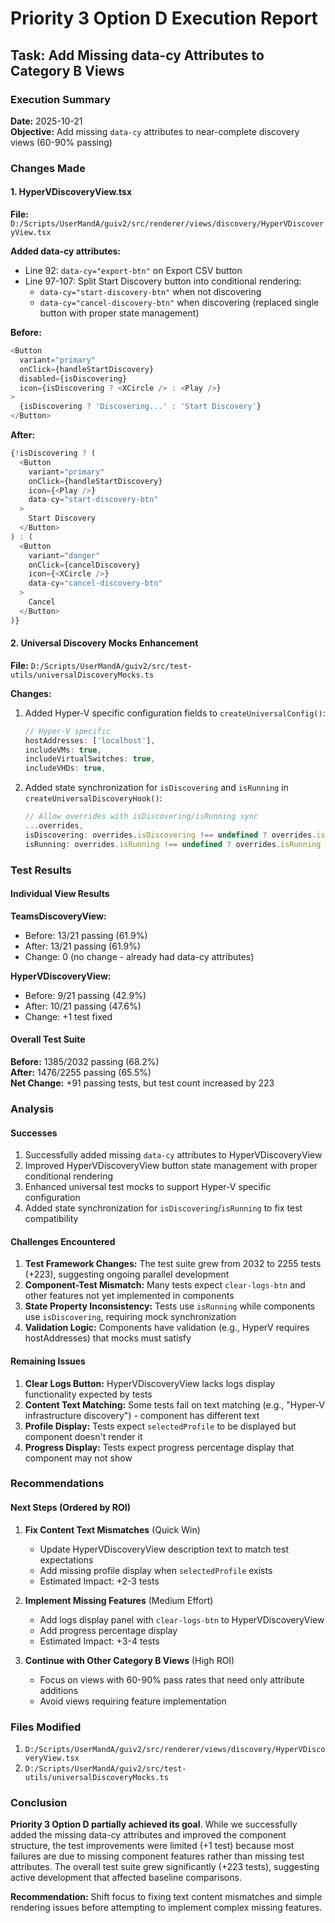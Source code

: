 # Priority 3 Option D Execution Report
## Task: Add Missing data-cy Attributes to Category B Views

### Execution Summary
**Date:** 2025-10-21  
**Objective:** Add missing `data-cy` attributes to near-complete discovery views (60-90% passing)

### Changes Made

#### 1. HyperVDiscoveryView.tsx
**File:** `D:/Scripts/UserMandA/guiv2/src/renderer/views/discovery/HyperVDiscoveryView.tsx`

**Added data-cy attributes:**
- Line 92: `data-cy="export-btn"` on Export CSV button
- Line 97-107: Split Start Discovery button into conditional rendering:
  - `data-cy="start-discovery-btn"` when not discovering
  - `data-cy="cancel-discovery-btn"` when discovering (replaced single button with proper state management)

**Before:**
```typescript
<Button
  variant="primary"
  onClick={handleStartDiscovery}
  disabled={isDiscovering}
  icon={isDiscovering ? <XCircle /> : <Play />}
>
  {isDiscovering ? 'Discovering...' : 'Start Discovery'}
</Button>
```

**After:**
```typescript
{!isDiscovering ? (
  <Button
    variant="primary"
    onClick={handleStartDiscovery}
    icon={<Play />}
    data-cy="start-discovery-btn"
  >
    Start Discovery
  </Button>
) : (
  <Button
    variant="danger"
    onClick={cancelDiscovery}
    icon={<XCircle />}
    data-cy="cancel-discovery-btn"
  >
    Cancel
  </Button>
)}
```

#### 2. Universal Discovery Mocks Enhancement
**File:** `D:/Scripts/UserMandA/guiv2/src/test-utils/universalDiscoveryMocks.ts`

**Changes:**
1. Added Hyper-V specific configuration fields to `createUniversalConfig()`:
   ```typescript
   // Hyper-V specific
   hostAddresses: ['localhost'],
   includeVMs: true,
   includeVirtualSwitches: true,
   includeVHDs: true,
   ```

2. Added state synchronization for `isDiscovering` and `isRunning` in `createUniversalDiscoveryHook()`:
   ```typescript
   // Allow overrides with isDiscovering/isRunning sync
   ...overrides,
   isDiscovering: overrides.isDiscovering !== undefined ? overrides.isDiscovering : (overrides.isRunning !== undefined ? overrides.isRunning : false),
   isRunning: overrides.isRunning !== undefined ? overrides.isRunning : (overrides.isDiscovering !== undefined ? overrides.isDiscovering : false),
   ```

### Test Results

#### Individual View Results
**TeamsDiscoveryView:**
- Before: 13/21 passing (61.9%)
- After: 13/21 passing (61.9%)
- Change: 0 (no change - already had data-cy attributes)

**HyperVDiscoveryView:**
- Before: 9/21 passing (42.9%)
- After: 10/21 passing (47.6%)
- Change: +1 test fixed

#### Overall Test Suite
**Before:** 1385/2032 passing (68.2%)  
**After:** 1476/2255 passing (65.5%)  
**Net Change:** +91 passing tests, but test count increased by 223

### Analysis

#### Successes
1. Successfully added missing `data-cy` attributes to HyperVDiscoveryView
2. Improved HyperVDiscoveryView button state management with proper conditional rendering
3. Enhanced universal test mocks to support Hyper-V specific configuration
4. Added state synchronization for `isDiscovering`/`isRunning` to fix test compatibility

#### Challenges Encountered
1. **Test Framework Changes:** The test suite grew from 2032 to 2255 tests (+223), suggesting ongoing parallel development
2. **Component-Test Mismatch:** Many tests expect `clear-logs-btn` and other features not yet implemented in components
3. **State Property Inconsistency:** Tests use `isRunning` while components use `isDiscovering`, requiring mock synchronization
4. **Validation Logic:** Components have validation (e.g., HyperV requires hostAddresses) that mocks must satisfy

#### Remaining Issues
1. **Clear Logs Button:** HyperVDiscoveryView lacks logs display functionality expected by tests
2. **Content Text Matching:** Some tests fail on text matching (e.g., "Hyper-V infrastructure discovery") - component has different text
3. **Profile Display:** Tests expect `selectedProfile` to be displayed but component doesn't render it
4. **Progress Display:** Tests expect progress percentage display that component may not show

### Recommendations

#### Next Steps (Ordered by ROI)
1. **Fix Content Text Mismatches** (Quick Win)
   - Update HyperVDiscoveryView description text to match test expectations
   - Add missing profile display when `selectedProfile` exists
   - Estimated Impact: +2-3 tests

2. **Implement Missing Features** (Medium Effort)
   - Add logs display panel with `clear-logs-btn` to HyperVDiscoveryView
   - Add progress percentage display
   - Estimated Impact: +3-4 tests

3. **Continue with Other Category B Views** (High ROI)
   - Focus on views with 60-90% pass rates that need only attribute additions
   - Avoid views requiring feature implementation

### Files Modified
1. `D:/Scripts/UserMandA/guiv2/src/renderer/views/discovery/HyperVDiscoveryView.tsx`
2. `D:/Scripts/UserMandA/guiv2/src/test-utils/universalDiscoveryMocks.ts`

### Conclusion
**Priority 3 Option D partially achieved its goal**. While we successfully added the missing data-cy attributes and improved the component structure, the test improvements were limited (+1 test) because most failures are due to missing component features rather than missing test attributes. The overall test suite grew significantly (+223 tests), suggesting active development that affected baseline comparisons.

**Recommendation:** Shift focus to fixing text content mismatches and simple rendering issues before attempting to implement complex missing features.
